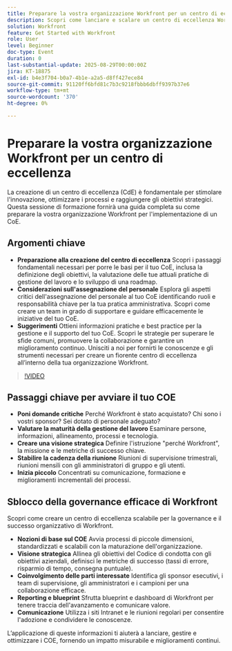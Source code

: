 ```yaml
---
title: Preparare la vostra organizzazione Workfront per un centro di eccellenza
description: Scopri come lanciare e scalare un centro di eccellenza Workfront con strategie di governance, sponsorizzazione esecutiva e best practice per l’adozione.
solution: Workfront
feature: Get Started with Workfront
role: User
level: Beginner
doc-type: Event
duration: 0
last-substantial-update: 2025-08-29T00:00:00Z
jira: KT-18875
exl-id: b4e3f704-b0a7-4b1e-a2a5-d8ff427ece84
source-git-commit: 91120ff6bfd81c7b3c9218fbbb6dbff9397b37e6
workflow-type: tm+mt
source-wordcount: '370'
ht-degree: 0%

---
```


# Preparare la vostra organizzazione Workfront per un centro di eccellenza

La creazione di un centro di eccellenza (CdE) è fondamentale per stimolare l&#39;innovazione, ottimizzare i processi e raggiungere gli obiettivi strategici. Questa sessione di formazione fornirà una guida completa su come preparare la vostra organizzazione Workfront per l&#39;implementazione di un CoE.

## Argomenti chiave

* **Preparazione alla creazione del centro di eccellenza** Scopri i passaggi fondamentali necessari per porre le basi per il tuo CoE, inclusa la definizione degli obiettivi, la valutazione delle tue attuali pratiche di gestione del lavoro e lo sviluppo di una roadmap.
* **Considerazioni sull&#39;assegnazione del personale** Esplora gli aspetti critici dell&#39;assegnazione del personale al tuo CoE identificando ruoli e responsabilità chiave per la tua pratica amministrativa. Scopri come creare un team in grado di supportare e guidare efficacemente le iniziative del tuo CoE.
* **Suggerimenti** Ottieni informazioni pratiche e best practice per la gestione e il supporto del tuo CoE. Scopri le strategie per superare le sfide comuni, promuovere la collaborazione e garantire un miglioramento continuo. Unisciti a noi per fornirti le conoscenze e gli strumenti necessari per creare un fiorente centro di eccellenza all’interno della tua organizzazione Workfront.

>[!VIDEO](https://video.tv.adobe.com/v/3471495/?learn=on&enablevpops)

## Passaggi chiave per avviare il tuo COE

* **Poni domande critiche** Perché Workfront è stato acquistato? Chi sono i vostri sponsor? Sei dotato di personale adeguato?
* **Valutare la maturità della gestione del lavoro** Esaminare persone, informazioni, allineamento, processi e tecnologia.
* **Creare una visione strategica** Definire l&#39;istruzione &quot;perché Workfront&quot;, la missione e le metriche di successo chiave.
* **Stabilire la cadenza della riunione** Riunioni di supervisione trimestrali, riunioni mensili con gli amministratori di gruppo e gli utenti.
* **Inizia piccolo** Concentrati su comunicazione, formazione e miglioramenti incrementali dei processi.

## Sblocco della governance efficace di Workfront

Scopri come creare un centro di eccellenza scalabile per la governance e il successo organizzativo di Workfront.

* **Nozioni di base sul COE** Avvia processi di piccole dimensioni, standardizzati e scalabili con la maturazione dell&#39;organizzazione.
* **Visione strategica** Allinea gli obiettivi del Codice di condotta con gli obiettivi aziendali, definisci le metriche di successo (tassi di errore, risparmio di tempo, consegna puntuale).
* **Coinvolgimento delle parti interessate** Identifica gli sponsor esecutivi, i team di supervisione, gli amministratori e i campioni per una collaborazione efficace.
* **Reporting e blueprint** Sfrutta blueprint e dashboard di Workfront per tenere traccia dell&#39;avanzamento e comunicare valore.
* **Comunicazione** Utilizza i siti Intranet e le riunioni regolari per consentire l&#39;adozione e condividere le conoscenze.

L’applicazione di queste informazioni ti aiuterà a lanciare, gestire e ottimizzare i COE, fornendo un impatto misurabile e miglioramenti continui.
